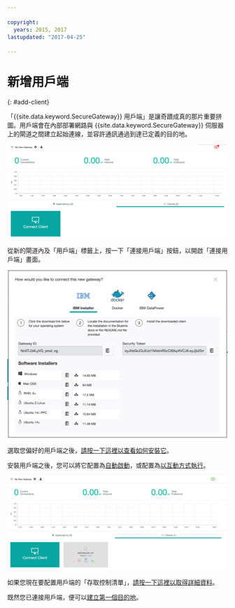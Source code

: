 ```yaml
---

copyright:
  years: 2015, 2017
lastupdated: "2017-04-25"

---
```


# 新增用戶端
{: #add-client}

「{{site.data.keyword.SecureGateway}} 用戶端」是讓奇蹟成真的那片重要拼圖。用戶端會在內部部署網路與 {{site.data.keyword.SecureGateway}} 伺服器上的閘道之間建立起始連線，並容許通訊通過到達已定義的目的地。

![新建閘道](./images/newGateway.png?raw=true "新建閘道")

從新的閘道內及「用戶端」標籤上，按一下「連接用戶端」按鈕，以開啟「連接用戶端」畫面。

![連接用戶端](./images/connectClient.png?raw=true "連接用戶端")

選取您偏好的用戶端之後，[請按一下這裡以查看如何安裝它](/docs/services/SecureGateway/securegateway_install.html)。

安裝用戶端之後，您可以將它配置為[自動啟動](/docs/services/SecureGateway/securegateway_auto-start.html)，或配置為[以互動方式執行](/docs/services/SecureGateway/securegateway_interaction.html)。

![連接的用戶端](./images/connectedClient.png?raw=true "連接的用戶端")

如果您現在要配置用戶端的「存取控制清單」，[請按一下這裡以取得詳細資料](/docs/services/SecureGateway/securegateway_acl.html)。

既然您已連接用戶端，便可以[建立第一個目的地](/docs/services/SecureGateway/securegateway_destination.html)。
